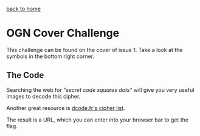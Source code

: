 [back to home](./index.html)

# OGN Cover Challenge

This challenge can be found on the cover of issue 1. Take a look at the symbols in the bottom right corner.

## The Code

Searching the web for *"secret code squares dots"* will give you very useful images to decode this cipher.

Another great resource is [dcode.fr's cipher list](https://www.dcode.fr/symbols-ciphers).

The result is a URL, which you can enter into your browser bar to get the flag.